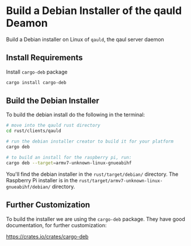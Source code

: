 # Build a Debian Installer of the qauld Deamon

Build a Debian installer on Linux of `qauld`, the qaul server daemon

## Install Requirements

Install `cargo-deb` package

```sh
cargo install cargo-deb
```

## Build the Debian Installer

To build the debian install do the following in the terminal:

```sh
# move into the qauld rust directory
cd rust/clients/qauld

# run the debian installer creator to build it for your platform
cargo deb

# to build an install for the raspberry pi, run:
cargo deb --target=armv7-unknown-linux-gnueabihf
```

You'll find the debian installer in the `rust/target/debian/` directory.
The Raspberry Pi installer is in the `rust/target/armv7-unknown-linux-gnueabihf/debian/` directory.

## Further Customization

To build the installer we are using the `cargo-deb` package. They have good documentation, for further customization:

<https://crates.io/crates/cargo-deb>

